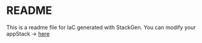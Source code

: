 # README
This is a readme file for IaC generated with StackGen.
You can modify your appStack -> [here](http://main.dev.stackgen.com/appstacks/d4250988-4e0b-48a1-870e-0d9906e7396d)
